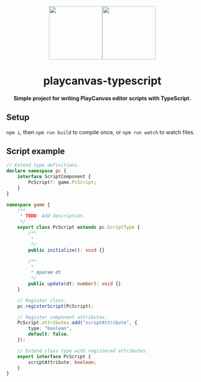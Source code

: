 

<div align="center">


<img width="140" src="https://s3-eu-west-1.amazonaws.com/static.playcanvas.com/platform/images/logo/playcanvas-logo-medium.png"/><img width="140" src="https://cdn.worldvectorlogo.com/logos/typescript.svg"/>

# playcanvas-typescript

#### Simple project for writing PlayCanvas editor scripts with TypeScript.

</div>

## Setup

`npm i`, then `npm run build` to compile once, or `npm run watch` to watch files.

## Script example

```ts
// Extend type definitions.
declare namespace pc {
	interface ScriptComponent {
		PcScript?: game.PcScript;
	}
}

namespace game {
	/**
	 * TODO: Add description.
	 */
	export class PcScript extends pc.ScriptType {
		/**
		 *
		 */
		public initialize(): void {}

		/**
		 *
		 * @param dt
		 */
		public update(dt: number): void {}
	}

	// Register class.
	pc.registerScript(PcScript);

	// Register component attributes.
	PcScript.attributes.add("scriptAttribute", {
		type: "boolean",
		default: false,
	});

	// Extend class type with registered attributes.
	export interface PcScript {
		scriptAttribute: boolean;
	}
}
```